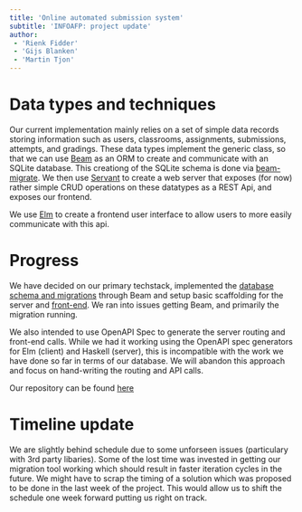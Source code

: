 ```yaml
---
title: 'Online automated submission system'
subtitle: 'INFOAFP: project update'
author:
 - 'Rienk Fidder'
 - 'Gijs Blanken'
 - 'Martin Tjon'
---
```


# Data types and techniques

Our current implementation mainly relies on a set of simple data records storing information such as users, classrooms, assignments, submissions, attempts, and gradings. These data types implement the generic class, so that we can use [Beam](https://haskell-beam.github.io/beam/) as an ORM to create and communicate with an SQLite database. This creationg of the SQLite schema is done via [beam-migrate](https://hackage.haskell.org/package/beam-migrate). We then use [Servant](https://docs.servant.dev/en/stable/index.html) to create a web server that exposes (for now) rather simple CRUD operations on these datatypes as a REST Api, and exposes our frontend.

We use [Elm](https://elm-lang.org/) to create a frontend user interface to allow users to more easily communicate with this api.

# Progress

We have decided on our primary techstack, implemented the [database schema and
migrations](https://github.com/RienkF/INFOAFP/pull/9) through Beam and setup
basic scaffolding for the server and
[front-end](https://github.com/RienkF/INFOAFP/pull/10). We ran into issues
getting Beam, and primarily the migration running. 

We also intended to use OpenAPI Spec to generate the server routing and
front-end calls. While we had it working using the OpenAPI spec generators for
Elm (client) and Haskell (server), this is incompatible with the work we have
done so far in terms of our database. We will abandon this approach and focus
on hand-writing the routing and API calls.

Our repository can be found [here](https://github.com/RienkF/INFOAFP/)

# Timeline update
We are slightly behind schedule due to some unforseen issues (particulary with 3rd party libaries). Some of the lost time was invested in getting our migration tool working which should result in faster iteration cycles in the future. We might have to scrap the timing of a solution which was proposed to be done in the last week of the project. This would allow us to shift the schedule one week forward putting us right on track. 
